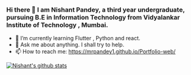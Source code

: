 ### Hi there 👋 I am Nishant Pandey, a third year undergraduate, pursuing B.E in Information Technology from Vidyalankar Institute of Technology , Mumbai.
- 🌱 I’m currently learning Flutter , Python and react.
- 💬 Ask me about anything. I shall try to help.
- 📫 How to reach me: https://mrpandey1.github.io/Portfolio-web/

[![Nishant's github stats](https://github-readme-stats.vercel.app/api?username=mrpandey1&show_icons=true)](https://github.com/anuraghazra/github-readme-stats)
